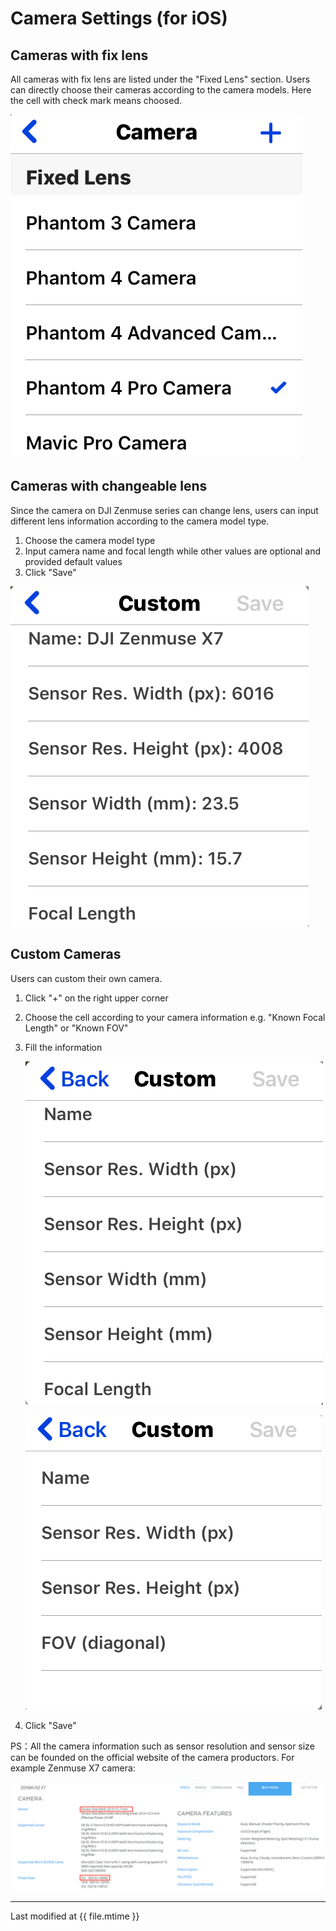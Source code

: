 # Camera Settings (for iOS)

## Cameras with fix lens

All cameras with fix lens are listed under the "Fixed Lens" section. Users can directly choose their cameras according to the camera models. Here the cell with check mark means choosed.

![fixlens](../../assets/camrea-settings-fix-lens-en.jpg)

## Cameras with changeable lens

Since the camera on DJI Zenmuse series can change lens, users can input different lens information according to the camera model type.

1. Choose the camera model type
2. Input camera name and focal length while other values are optional and provided default values
3. Click "Save"

![](../../assets/camrea-settings-x7-custom-en.jpg)


## Custom Cameras
Users can custom their own camera.

1. Click "+" on the right upper corner
2. Choose the cell according to your camera information e.g. "Known Focal Length" or "Known FOV"
3. Fill the information

	![focal](../../assets/camrea-settings-focal-en.jpg)

	![fov](../../assets/camrea-settings-fov-en.jpg)

4. Click "Save"

PS：All the camera information such as sensor resolution and sensor size can be founded on the official website of the camera productors. For example Zenmuse X7 camera:

![x7](../../assets/camrea-settings-x7-param-en.png)

---

Last modified at {{ file.mtime }}